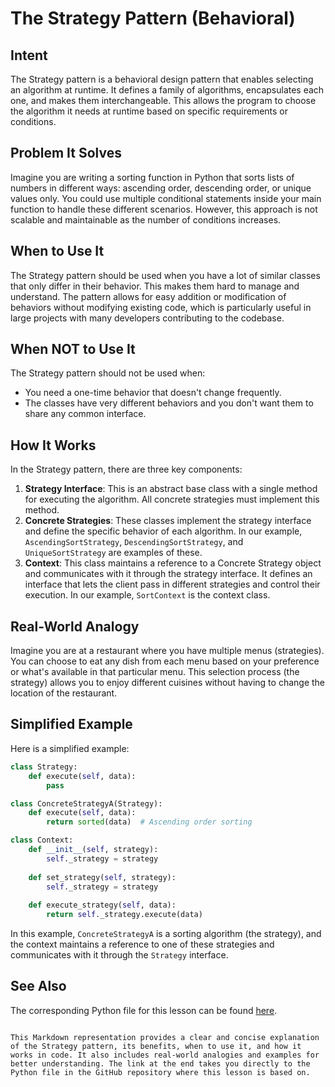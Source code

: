 # The Strategy Pattern (Behavioral)

## Intent
The Strategy pattern is a behavioral design pattern that enables selecting an algorithm at runtime. It defines a family of algorithms, encapsulates each one, and makes them interchangeable. This allows the program to choose the algorithm it needs at runtime based on specific requirements or conditions.

## Problem It Solves
Imagine you are writing a sorting function in Python that sorts lists of numbers in different ways: ascending order, descending order, or unique values only. You could use multiple conditional statements inside your main function to handle these different scenarios. However, this approach is not scalable and maintainable as the number of conditions increases.

## When to Use It
The Strategy pattern should be used when you have a lot of similar classes that only differ in their behavior. This makes them hard to manage and understand. The pattern allows for easy addition or modification of behaviors without modifying existing code, which is particularly useful in large projects with many developers contributing to the codebase.

## When NOT to Use It
The Strategy pattern should not be used when:
- You need a one-time behavior that doesn't change frequently.
- The classes have very different behaviors and you don't want them to share any common interface.

## How It Works
In the Strategy pattern, there are three key components:
1. **Strategy Interface**: This is an abstract base class with a single method for executing the algorithm. All concrete strategies must implement this method.
2. **Concrete Strategies**: These classes implement the strategy interface and define the specific behavior of each algorithm. In our example, `AscendingSortStrategy`, `DescendingSortStrategy`, and `UniqueSortStrategy` are examples of these.
3. **Context**: This class maintains a reference to a Concrete Strategy object and communicates with it through the strategy interface. It defines an interface that lets the client pass in different strategies and control their execution. In our example, `SortContext` is the context class.

## Real-World Analogy
Imagine you are at a restaurant where you have multiple menus (strategies). You can choose to eat any dish from each menu based on your preference or what's available in that particular menu. This selection process (the strategy) allows you to enjoy different cuisines without having to change the location of the restaurant.

## Simplified Example
Here is a simplified example:
```python
class Strategy:
    def execute(self, data):
        pass

class ConcreteStrategyA(Strategy):
    def execute(self, data):
        return sorted(data)  # Ascending order sorting

class Context:
    def __init__(self, strategy):
        self._strategy = strategy
    
    def set_strategy(self, strategy):
        self._strategy = strategy
        
    def execute_strategy(self, data):
        return self._strategy.execute(data)
```
In this example, `ConcreteStrategyA` is a sorting algorithm (the strategy), and the context maintains a reference to one of these strategies and communicates with it through the `Strategy` interface.

## See Also
The corresponding Python file for this lesson can be found [here](https://github.<｜begin▁of▁sentence｜>com/tutorialedge/python-design-patterns/blob/master/behavioral/strategy.py).
```

This Markdown representation provides a clear and concise explanation of the Strategy pattern, its benefits, when to use it, and how it works in code. It also includes real-world analogies and examples for better understanding. The link at the end takes you directly to the Python file in the GitHub repository where this lesson is based on.